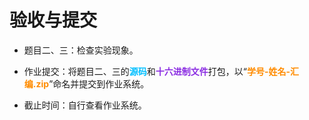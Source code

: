 # 验收与提交

- 题目二、三：检查实验现象。

- 作业提交：将题目二、三的<font color = DeepSkyBlue>**源码**</font>和<font color = BlueViolet>**十六进制文件**</font>打包，以“<font color = DarkOrange>**学号-姓名-汇编.zip**</font>”命名并提交到作业系统。

- 截止时间：自行查看作业系统。
